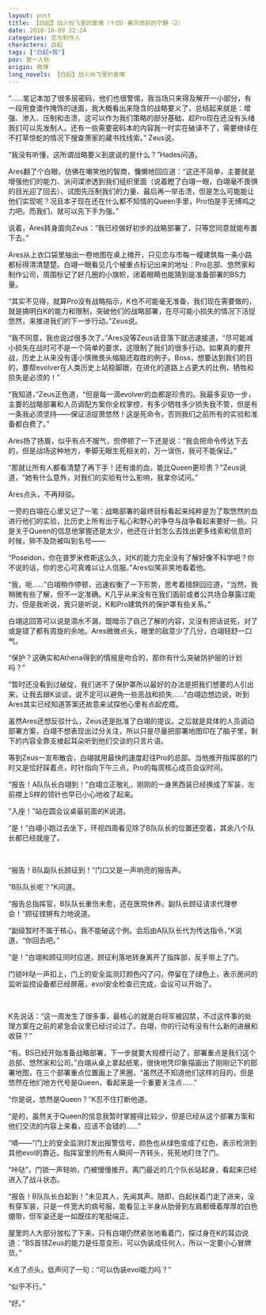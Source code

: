 ```yaml
---
layout: post
title: 【白起】战火纷飞里的爱情（十四）暴风雨前的宁静（2）
date: 2018-10-09 22:24
categories: 恋与制作人
characters: 白起
tags: ["白起×我"]
pov: 第一人称
origin: 微博
long_novels: 【白起】战火纷飞里的爱情
---
```


“……笔记本加了很多层密码，他们也很警惕，我当场只来得及解开一小部分，有一段用食谱作掩饰的谜面，我大概看出来隐含的战略要义了，总结起来就是：增强、渗入、压制和击溃，这可以作为我们策略的部分基础，趁Pro现在还没有头绪我们可以先发制人。还有一些需要密码本的内容我一时实在破译不了，需要继续在不打草惊蛇的情况下搜查萧家的藏书找线索。” Zeus说。

“我没有听懂，这所谓战略要义到底说的是什么？”Hades问道。

Ares翻了个白眼，仿佛在嘲笑他的智商，慵懒地回应道：“这还不简单，主要就是增强他们的能力、派间谍渗透到我们组织里面（说着瞪了白翊一眼，白翊毫不畏惧的目光迎了回去）、试图先压制我们的力量、最后再一举击溃，但是怎么可能能让他们实现呢？况且本子现在还在什么都不知情的Queen手里，Pro怕是手无缚鸡之力吧。而我们，就可以先下手为强。”

说着，Ares转身面向Zeus：“我已经做好初步的战略部署了，只等您同意就能布置下去。”

Ares从上衣口袋里抽出一卷地图在桌上摊开，只见恋与市每一幢建筑每一条小路都标得清清楚楚。白翊一眼看见几个被重点标记出来的地址：Pro总部、悠然家和制作公司，周围标记了好几圈的小旗帜，闭着眼睛也能猜到是准备部署的BS力量。

“其实不见得，就算Pro没有战略指示，K也不可能毫无准备，我们现在需要做的，就是搞明白K的能力和限制，突破他们的战略部署，在尽可能小损失的情况下活捉悠然，来推进我们的下一步行动。”Zeus说。

“我不同意，我也说过很多次了。”Ares没等Zeus话音落下就迅速接道，“尽可能减小损失在战时可不是一个简单的要求，这限制了我们的很多行动。如果真的要开战，历史上从来没有谨小慎微畏头缩脑还取胜的例子。Boss，想要达到我们的目的，要帮evolver在人类历史上站稳脚跟，在进化的道路上占更大的比例，牺牲和损失是必须的！”

“我知道，”Zeus正色道，“但是每一滴evolver的血都是珍贵的。我最多妥协一步，主要的战略部署和人员调配方案你全权掌控，有多少牺牲多少损失我不管，但是有一条我必须坚持——保证活捉萧悠然！这是死命令，否则我们之前所有的实验和准备都白费了。” 

Ares扬了扬眉，似乎有点不服气，但停顿了一下还是说：“我会把命令传达下去的，但是战场这种地方，拳脚无眼生死相关的，万一误伤，我可不能保证。”

“那就让所有人都看清楚了再下手！还有谁的血，能比Queen更珍贵？”Zeus说道，“她有什么意外，对我们的实验有什么影响，我拿你试问。”

Ares点头，不再辩驳。

一旁的白翊在心里又记了一笔：战略部署的最终目标看起来纯粹是为了取悠然的血进行他们的实验，比历史上所有出于私心和野心的争夺与战争看起来要好一些。只是关于Queen的信息他掌握还是太少，他还在计划怎么去找出更多线索和信息的时候，猝不及防被叫到名号——

“Poseidon，你在普罗米修斯这么久，对K的能力完全没有了解好像不科学吧？你不说的话，你的忠心可真难以让人信服。”Ares似笑非笑地看着他。

“我，呃……”白翊稍作停顿，迅速权衡了一下形势，思考着措辞回应道，“当然，我稍微有些了解，但不一定准确。K几乎从来没有在我们面前或者公共场合暴露过能力，但是我听说，我只是听说，K和Pro建筑外的保护罩有些关系。”

白翊这回答可以说是滴水不漏，既暗示了自己了解的内容，又没有把话说死，对了或是错了都有周旋的余地。Ares微微点头，眼里的敌意少了几分，白翊轻舒一口气。

“保护？这确实和Athena得到的情报是吻合的，那你有什么突破防护层的计划吗？”

“暂时还没看到过破绽，我们进不了保护罩所以最好的办法是把我们想要的人引出来，让我去跟K谈谈，说不定可以避免一些恶战和损失……”白翊边想边说，听到Ares其实已经知道答案还故意来试探他心里有点起疙瘩。

虽然Ares还想反驳什么，Zeus还是批准了白翊的提议。之后就是具体的人员调动部署方案，白翊不想表现出过分关注，所以只是尽量把部署地图印在了脑子里，剩下的内容全靠支棱起耳朵听到他们交谈的只言片语。

等到Zeus一宣布散会，白翊就用最快的速度赶往Pro的总部。当他推开指挥部的门时又是恰好踩着点，时针指向下午三点，Pro的每周核心成员会议时间。

“报告！A队队长白翊到！”白翊立正敬礼，刚刚的一身黑西装已经换成了军装，左前襟上S样的领针也早已小心地收了起来。

“入座！”站在圆会议桌最前面的K说道。

“是！”白翊小跑过去坐下，环视四周看见除了B队队长的位置还空着，其余八个队长都已经就座了。

<br>

“报告！B队副队长顾征到！”门口又是一声响亮的报告声。

“B队队长呢？”K问道。

“报告总指挥官，B队队长重伤未愈，还在医院休养。副队长顾征请求代理参会！”顾征铿锵有力地说道。

“副级暂时不属于核心，我不能破这个例。会后由A队队长代为传达指令，”K说道，“你回去吧。”

“是！”白翊和顾征同时应道，顾征利落地转身离开了指挥部，反手带上了门。

门锁咔哒一声扣上，门上的安全监测灯颜色闪了闪，停留在了绿色上，表示房间的监听监控设备都已经屏蔽，evol安全检查已完成，会议可以开始了。

<br>

K先说话：“这一周发生了很多事，最核心的就是白将军被囚禁，不过这件事的处理方案在之前的紧急会议里已经讨论过了。白翊，你的行动有没有什么新的进展和收获？”

“有。BS已经开始准备战略部署，下一步就要大规模行动了，部署重点是我们这个总部、悠然家和公司。”白翊从桌上拿起纸笔，很快地凭印象描画出了刚刚记下的部署地图，在三个部署重点位置画上了黑圈，“虽然还不知道他们这样的目的，但是悠然在他们地方代号是Queen，看起来是一个重要关注点……”

“你是说，悠然是Queen？”K忍不住打断他道。

“是的，虽然关于Queen的信息我暂时掌握得比较少，但是已经从这个部署方案和他们交流的内容上来看，应该不会错的……”

“嘀——”门上的安全监测灯发出报警信号，颜色也从绿色变成了红色，表示检测到其他evol的靠近。指挥室里的所有人瞬间一齐转头，死死地盯住了门。

“咔哒”，门锁一声轻响，门被慢慢推开。离门最近的几个队长站起身，看起来已经进入了战斗状态。

“报告！B队队长白起到！”未见其人，先闻其声。随即，白起扶着门走了进来，没有穿军装，只是一件宽大的病号服，能看见上半身从肋骨到左肩都缠着厚厚的白色绷带，但军姿还是一如既往的笔挺端正。

屋里的人大部分放松了下来，只有白翊仍然紧张地看着门，探过身在K的耳边说道：“BS首领Zeus的能力是任意变形，可以伪装成任何人，所以一定要小心冒牌货。”

K点了点头，低声问了一句：“可以伪装evol能力吗？”

“似乎不行。”

“好。”

